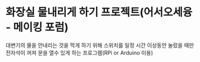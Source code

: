 # 화장실 물내리게 하기 프로젝트(어서오세융 - 메이킹 포럼)

대변기의 물을 안내리는 것을 막게 하기 위해 스위치를 일정 시간 이상동안 눌렀을 때만 전자석이 꺼져 문을 열수 있게 하는 프로그램(RPi or Arduino 이용)
